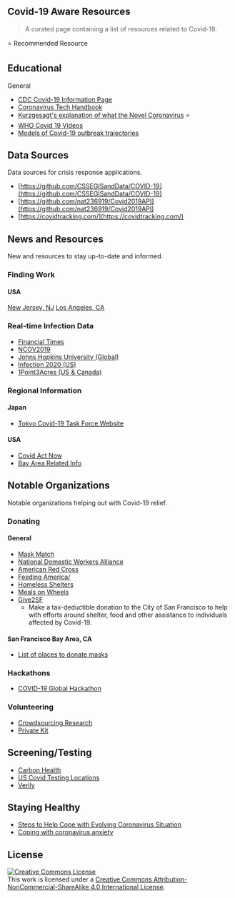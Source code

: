 Covid-19 Aware Resources
---

> A curated page containing a list of resources related to Covid-19.

⭐️ Recommended Resource

## Educational

General 

- [CDC Covid-19 Information Page](https://www.cdc.gov/coronavirus/2019-nCoV/index.html)
- [Coronavirus Tech Handbook](https://coronavirustechhandbook.com/techcommunities)
- [Kurzgesagt's explanation of what the Novel Coronavirus](https://www.youtube.com/watch?v=BtN-goy9VOY) ⭐️
- [WHO Covid 19 Videos](https://www.youtube.com/channel/UCHO_S43E1v5dBR_HLnhEYAw/featured)
- [Models of Covid-19 outbreak trajectories](https://github.com/neherlab/covid19_scenarios)

## Data Sources

Data sources for crisis response applications.

- [https://github.com/CSSEGISandData/COVID-19](https://github.com/CSSEGISandData/COVID-19)
- [https://github.com/nat236919/Covid2019API](https://github.com/nat236919/Covid2019API)
- [https://covidtracking.com/](https://covidtracking.com/)

## News and Resources

New and resources to stay up-to-date and informed.

### Finding Work

#### USA

[New Jersey, NJ](https://jobs.covid19.nj.gov/)
[Los Angeles, CA](https://lajobportal.com/)

### Real-time Infection Data

- [Financial Times](https://www.ft.com/coronavirus-latest)
- [NCOV2019](https://ncov2019.live/data)
- [Johns Hopkins University (Global)](https://www.arcgis.com/apps/opsdashboard/index.html#/bda7594740fd40299423467b48e9ecf6)
- [Infection 2020 (US)](https://infection2020.com/)
- [1Point3Acres (US & Canada)](https://coronavirus.1point3acres.com/en)

### Regional Information

#### Japan
- [Tokyo Covid-19 Task Force Website](https://github.com/tokyo-metropolitan-gov/covid19)

#### USA
- [Covid Act Now](https://covidactnow.org/)
- [Bay Area Related Info](covid19bay.info)

## Notable Organizations
Notable organizations helping out with Covid-19 relief.

### Donating

#### General
- [Mask Match](https://www.mask-match.com/)
- [National Domestic Workers Alliance](https://domesticworkers.org/coronavirus-care-fund)
- [American Red Cross](https://www.redcrossblood.org/donate-blood/dlp/coronavirus--covid-19--and-blood-donation.html)
- [Feeding America/](https://www.feedingamerica.org/)
- [Homeless Shelters](https://www.homelessshelterdirectory.org/contact.html)
- [Meals on Wheels](https://www.mealsonwheelsamerica.org/)
- [Give2SF](https://sf.gov/give-city-respond-covid-19)
    - Make a tax-deductible donation to the City of San Francisco to help with efforts around shelter, food and other assistance to individuals affected by Covid-19.

#### San Francisco Bay Area, CA
- [List of places to donate masks](https://www.kqed.org/news/11807823/where-to-donate-n95-masks-and-other-medical-supplies-in-the-bay-area)

### Hackathons

- [COVID-19 Global Hackathon](https://covid-global-hackathon.devpost.com/)

### Volunteering

- [Crowdsourcing Research](https://crowdfightcovid19.org/)
- [Private Kit](https://privatekit.mit.edu/)

## Screening/Testing

- [Carbon Health](https://carbonhealth.com/coronavirus)
- [US Covid Testing Locations](https://findcovidtesting.com/)
- [Verily](http://verily.com)

## Staying Healthy
- [Steps to Help Cope with Evolving Coronavirus Situation](https://www.redcross.org/about-us/news-and-events/news/2020/steps-to-help-cope-with-evolving-coronavirus-situation.html)
- [Coping with coronavirus anxiety](https://www.health.harvard.edu/blog/coping-with-coronavirus-anxiety-2020031219183)

## License
<a rel="license" href="http://creativecommons.org/licenses/by-nc-sa/4.0/"><img alt="Creative Commons License" style="border-width:0" src="https://i.creativecommons.org/l/by-nc-sa/4.0/88x31.png" /></a><br />This work is licensed under a <a rel="license" href="http://creativecommons.org/licenses/by-nc-sa/4.0/">Creative Commons Attribution-NonCommercial-ShareAlike 4.0 International License</a>.
